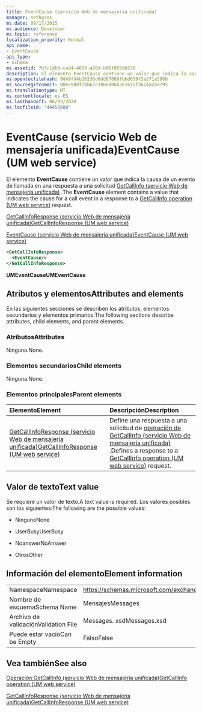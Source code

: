```yaml
---
title: EventCause (servicio Web de mensajería unificada)
manager: sethgros
ms.date: 09/17/2015
ms.audience: Developer
ms.topic: reference
localization_priority: Normal
api_name:
- EventCause
api_type:
- schema
ms.assetid: 7b3c1db8-cad4-4050-a50d-b06f065db530
description: El elemento EventCause contiene un valor que indica la causa de un evento de llamada en una respuesta a una solicitud GetCallInfo (servicio Web de mensajería unificada).
ms.openlocfilehash: 9d49fd4b16236d0dd87889fbbd039f2e271a5968
ms.sourcegitcommit: 88ec988f2bb67c1866d06b361615f3674a24e795
ms.translationtype: MT
ms.contentlocale: es-ES
ms.lasthandoff: 06/03/2020
ms.locfileid: "44458680"
---
```

# <a name="eventcause-um-web-service"></a><span data-ttu-id="84cb0-103">EventCause (servicio Web de mensajería unificada)</span><span class="sxs-lookup"><span data-stu-id="84cb0-103">EventCause (UM web service)</span></span>

<span data-ttu-id="84cb0-104">El elemento **EventCause** contiene un valor que indica la causa de un evento de llamada en una respuesta a una solicitud [GetCallInfo (servicio Web de mensajería unificada)](getcallinfo-operation-um-web-service.md) .</span><span class="sxs-lookup"><span data-stu-id="84cb0-104">The **EventCause** element contains a value that indicates the cause for a call event in a response to a [GetCallInfo operation (UM web service)](getcallinfo-operation-um-web-service.md) request.</span></span> 
  
[<span data-ttu-id="84cb0-105">GetCallInfoResponse (servicio Web de mensajería unificada)</span><span class="sxs-lookup"><span data-stu-id="84cb0-105">GetCallInfoResponse (UM web service)</span></span>](getcallinforesponse-um-web-service.md)
  
[<span data-ttu-id="84cb0-106">EventCause (servicio Web de mensajería unificada)</span><span class="sxs-lookup"><span data-stu-id="84cb0-106">EventCause (UM web service)</span></span>](eventcause-um-web-service.md)
  
```xml
<GetCallInfoResponse>
  <EventCause/>
</GetCallInfoResponse>
```

 <span data-ttu-id="84cb0-107">**UMEventCause**</span><span class="sxs-lookup"><span data-stu-id="84cb0-107">**UMEventCause**</span></span>
## <a name="attributes-and-elements"></a><span data-ttu-id="84cb0-108">Atributos y elementos</span><span class="sxs-lookup"><span data-stu-id="84cb0-108">Attributes and elements</span></span>

<span data-ttu-id="84cb0-109">En las siguientes secciones se describen los atributos, elementos secundarios y elementos primarios.</span><span class="sxs-lookup"><span data-stu-id="84cb0-109">The following sections describe attributes, child elements, and parent elements.</span></span>
  
### <a name="attributes"></a><span data-ttu-id="84cb0-110">Atributos</span><span class="sxs-lookup"><span data-stu-id="84cb0-110">Attributes</span></span>

<span data-ttu-id="84cb0-111">Ninguna.</span><span class="sxs-lookup"><span data-stu-id="84cb0-111">None.</span></span>
  
### <a name="child-elements"></a><span data-ttu-id="84cb0-112">Elementos secundarios</span><span class="sxs-lookup"><span data-stu-id="84cb0-112">Child elements</span></span>

<span data-ttu-id="84cb0-113">Ninguna.</span><span class="sxs-lookup"><span data-stu-id="84cb0-113">None.</span></span>
  
### <a name="parent-elements"></a><span data-ttu-id="84cb0-114">Elementos principales</span><span class="sxs-lookup"><span data-stu-id="84cb0-114">Parent elements</span></span>

|<span data-ttu-id="84cb0-115">**Elemento**</span><span class="sxs-lookup"><span data-stu-id="84cb0-115">**Element**</span></span>|<span data-ttu-id="84cb0-116">**Descripción**</span><span class="sxs-lookup"><span data-stu-id="84cb0-116">**Description**</span></span>|
|:-----|:-----|
|[<span data-ttu-id="84cb0-117">GetCallInfoResponse (servicio Web de mensajería unificada)</span><span class="sxs-lookup"><span data-stu-id="84cb0-117">GetCallInfoResponse (UM web service)</span></span>](getcallinforesponse-um-web-service.md) <br/> |<span data-ttu-id="84cb0-118">Define una respuesta a una solicitud de [operación de GetCallInfo (servicio Web de mensajería unificada)](getcallinfo-operation-um-web-service.md) .</span><span class="sxs-lookup"><span data-stu-id="84cb0-118">Defines a response to a [GetCallInfo operation (UM web service)](getcallinfo-operation-um-web-service.md) request.</span></span>  <br/> |
   
## <a name="text-value"></a><span data-ttu-id="84cb0-119">Valor de texto</span><span class="sxs-lookup"><span data-stu-id="84cb0-119">Text value</span></span>

<span data-ttu-id="84cb0-120">Se requiere un valor de texto.</span><span class="sxs-lookup"><span data-stu-id="84cb0-120">A text value is required.</span></span> <span data-ttu-id="84cb0-121">Los valores posibles son los siguientes:</span><span class="sxs-lookup"><span data-stu-id="84cb0-121">The following are the possible values:</span></span>
  
- <span data-ttu-id="84cb0-122">Ninguno</span><span class="sxs-lookup"><span data-stu-id="84cb0-122">None</span></span>
    
- <span data-ttu-id="84cb0-123">UserBusy</span><span class="sxs-lookup"><span data-stu-id="84cb0-123">UserBusy</span></span>
    
- <span data-ttu-id="84cb0-124">Noanswer</span><span class="sxs-lookup"><span data-stu-id="84cb0-124">NoAnswer</span></span>
    
- <span data-ttu-id="84cb0-125">Otros</span><span class="sxs-lookup"><span data-stu-id="84cb0-125">Other</span></span>
    
## <a name="element-information"></a><span data-ttu-id="84cb0-126">Información del elemento</span><span class="sxs-lookup"><span data-stu-id="84cb0-126">Element information</span></span>

|||
|:-----|:-----|
|<span data-ttu-id="84cb0-127">Namespace</span><span class="sxs-lookup"><span data-stu-id="84cb0-127">Namespace</span></span>  <br/> |https://schemas.microsoft.com/exchange/services/2006/messages  <br/> |
|<span data-ttu-id="84cb0-128">Nombre de esquema</span><span class="sxs-lookup"><span data-stu-id="84cb0-128">Schema Name</span></span>  <br/> |<span data-ttu-id="84cb0-129">Mensajes</span><span class="sxs-lookup"><span data-stu-id="84cb0-129">Messages</span></span>  <br/> |
|<span data-ttu-id="84cb0-130">Archivo de validación</span><span class="sxs-lookup"><span data-stu-id="84cb0-130">Validation File</span></span>  <br/> |<span data-ttu-id="84cb0-131">Messages. xsd</span><span class="sxs-lookup"><span data-stu-id="84cb0-131">Messages.xsd</span></span>  <br/> |
|<span data-ttu-id="84cb0-132">Puede estar vacío</span><span class="sxs-lookup"><span data-stu-id="84cb0-132">Can be Empty</span></span>  <br/> |<span data-ttu-id="84cb0-133">Falso</span><span class="sxs-lookup"><span data-stu-id="84cb0-133">False</span></span>  <br/> |
   
## <a name="see-also"></a><span data-ttu-id="84cb0-134">Vea también</span><span class="sxs-lookup"><span data-stu-id="84cb0-134">See also</span></span>



[<span data-ttu-id="84cb0-135">Operación GetCallInfo (servicio Web de mensajería unificada)</span><span class="sxs-lookup"><span data-stu-id="84cb0-135">GetCallInfo operation (UM web service)</span></span>](getcallinfo-operation-um-web-service.md)
  
[<span data-ttu-id="84cb0-136">GetCallInfoResponse (servicio Web de mensajería unificada)</span><span class="sxs-lookup"><span data-stu-id="84cb0-136">GetCallInfoResponse (UM web service)</span></span>](getcallinforesponse-um-web-service.md)

